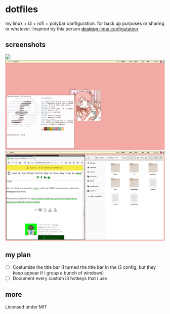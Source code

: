 # dotfiles
my linux + i3 + rofi + polybar configuration. for back up purposes or sharing or whatever. Inspired by this person
[~~desktop~~ linux configutation](https://github/alnj/dotfiles)

## screenshots
![](screenshot/a.png)
![](screenshot/onlyterminal.png)
![](screenshot/withwindows.png)

## my plan
- [ ] Costumize the title bar (I turned the title bar in the i3 config, but they keep appear if i group a bunch of windows)
- [ ] Document every custom i3 hotkeys that i use

## more
Licensed under MIT